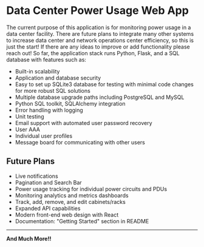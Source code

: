 # Data Center Power Usage Web App

The current purpose of this application is for monitoring power usage in a data center facility. There are future plans to integrate many other systems to increase data center and network operations center efficiency, so this is just the start! If there are any ideas to improve or add functionality please reach out! So far, the application stack runs Python, Flask, and a SQL database with features such as:

- Built-in scalability
- Application and database security
- Easy to set up SQLite3 database for testing with minimal code changes for more robust SQL solutions
- Multiple database upgrade paths including PostgreSQL and MySQL
- Python SQL toolkit, SQLAlchemy integration
- Error handling with logging
- Unit testing
- Email support with automated user password recovery
- User AAA
- Individual user profiles
- Message board for communicating with other users

## Future Plans

- Live notifications
- Pagination and Search Bar
- Power usage tracking for individual power circuits and PDUs
- Monitoring analytics and metrics dashboards
- Track, add, remove, and edit cabinets/racks
- Expanded API capabilities
- Modern front-end web design with React
- Documentation: "Getting Started" section in README

---
**And Much More!!**
